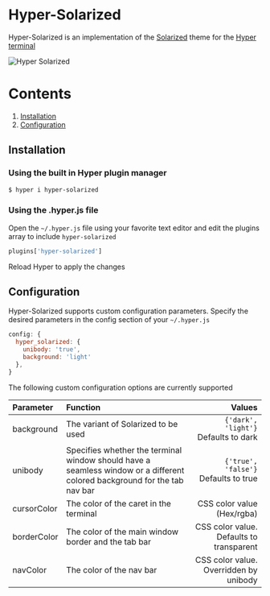 
Hyper-Solarized
========

Hyper-Solarized is an implementation of the [Solarized](http://ethanschoonover.com/solarized) theme for the [Hyper terminal](https://hyper.is)

![Hyper Solarized](https://media.giphy.com/media/2zcquVWcOJ2eOlVYmE/giphy.gif)

# Contents
1. [Installation](#installation) 
2. [Configuration](#configuration)

## Installation

### Using the built in Hyper plugin manager
```bash
$ hyper i hyper-solarized
```

### Using the .hyper.js file
Open the `~/.hyper.js` file using your favorite text editor and edit the plugins array to include `hyper-solarized`
```js
plugins['hyper-solarized']
```
Reload Hyper to apply the changes

## Configuration
Hyper-Solarized supports custom configuration parameters. Specify the desired parameters in the config section of your `~/.hyper.js`
```js
config: {     
  hyper_solarized: {
    unibody: 'true',
    background: 'light'
  },
}
```
The following custom configuration options are currently supported

| Parameter | Function | Values |  
|:----------|:---------|-------:|
|background	|The variant of Solarized to be used | `{'dark', 'light'}` Defaults to dark|
|unibody	|Specifies whether the terminal window should have a seamless window or a different colored background for the tab nav bar | `{'true', 'false'}` Defaults to true|
|cursorColor|The color of the caret in the terminal|CSS color value (Hex/rgba)|
|borderColor|The color of the main window border and the tab bar|CSS color value. Defaults to transparent|
|navColor|The color of the nav bar|CSS color value. Overridden by unibody|



